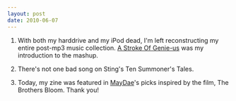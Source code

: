 ```yaml
---
layout: post
date: 2010-06-07
---  
```


1. With both my harddrive and my iPod dead, I'm left reconstructing my entire post-mp3 music collection. [A Stroke Of Genie-us](https://www.youtube.com/watch?v=ShPPbT3svAw) was my introduction to the mashup.

2. There's not one bad song on Sting's Ten Summoner's Tales.

3. Today, my zine was featured in [MayDae](https://www.etsy.com/shop/maydae)'s picks inspired by the film, The Brothers Bloom. Thank you!
